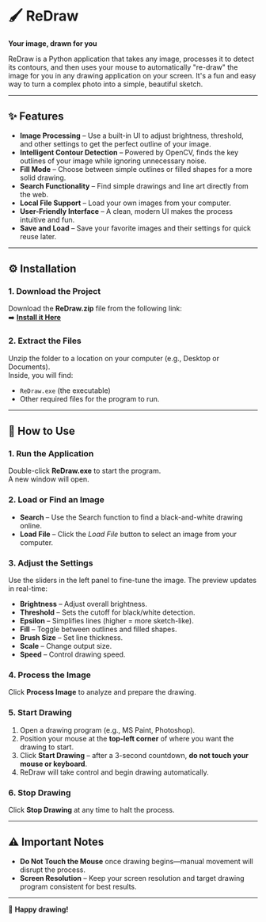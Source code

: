 # 🖌️ ReDraw
**Your image, drawn for you**  

ReDraw is a Python application that takes any image, processes it to detect its contours, and then uses your mouse to automatically "re-draw" the image for you in any drawing application on your screen. It's a fun and easy way to turn a complex photo into a simple, beautiful sketch.

---

## ✨ Features
- **Image Processing** – Use a built-in UI to adjust brightness, threshold, and other settings to get the perfect outline of your image.  
- **Intelligent Contour Detection** – Powered by OpenCV, finds the key outlines of your image while ignoring unnecessary noise.  
- **Fill Mode** – Choose between simple outlines or filled shapes for a more solid drawing.  
- **Search Functionality** – Find simple drawings and line art directly from the web.  
- **Local File Support** – Load your own images from your computer.  
- **User-Friendly Interface** – A clean, modern UI makes the process intuitive and fun.  
- **Save and Load** – Save your favorite images and their settings for quick reuse later.  

---

## ⚙️ Installation

### 1. Download the Project
Download the **ReDraw.zip** file from the following link:  
➡️ **[Install it Here](https://drive.google.com/drive/folders/1MxACh0ZIvjDkn9YNC6QR-2ih2ybDodEE)**

### 2. Extract the Files
Unzip the folder to a location on your computer (e.g., Desktop or Documents).  
Inside, you will find:
- `ReDraw.exe` (the executable)
- Other required files for the program to run.

---

## 🚀 How to Use

### 1. Run the Application
Double-click **ReDraw.exe** to start the program.  
A new window will open.

### 2. Load or Find an Image
- **Search** – Use the Search function to find a black-and-white drawing online.  
- **Load File** – Click the *Load File* button to select an image from your computer.

### 3. Adjust the Settings
Use the sliders in the left panel to fine-tune the image. The preview updates in real-time:  
- **Brightness** – Adjust overall brightness.  
- **Threshold** – Sets the cutoff for black/white detection.  
- **Epsilon** – Simplifies lines (higher = more sketch-like).  
- **Fill** – Toggle between outlines and filled shapes.  
- **Brush Size** – Set line thickness.  
- **Scale** – Change output size.  
- **Speed** – Control drawing speed.

### 4. Process the Image
Click **Process Image** to analyze and prepare the drawing.

### 5. Start Drawing
1. Open a drawing program (e.g., MS Paint, Photoshop).  
2. Position your mouse at the **top-left corner** of where you want the drawing to start.  
3. Click **Start Drawing** – after a 3-second countdown, **do not touch your mouse or keyboard**.  
4. ReDraw will take control and begin drawing automatically.

### 6. Stop Drawing
Click **Stop Drawing** at any time to halt the process.

---

## ⚠️ Important Notes
- **Do Not Touch the Mouse** once drawing begins—manual movement will disrupt the process.  
- **Screen Resolution** – Keep your screen resolution and target drawing program consistent for best results.  

---

🎨 **Happy drawing!**
